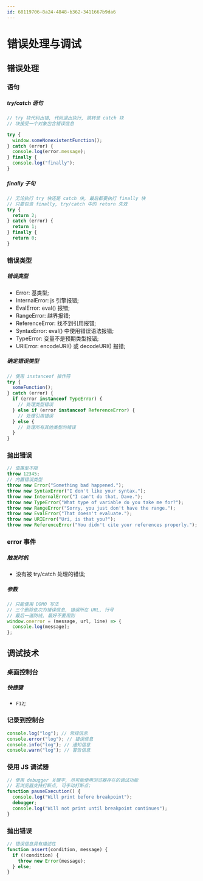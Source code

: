```yaml
---
id: 68119706-8a24-4848-b362-3411667b9da6
---
```


# 错误处理与调试

## 错误处理

### 语句

##### try/catch 语句

```typescript
// try 块代码出错, 代码退出执行, 跳转至 catch 块
// 块接受一个对象包含错误信息

try {
  window.someNonexistentFunction();
} catch (error) {
  console.log(error.message);
} finally {
  console.log("finally");
}
```

##### finally 子句

```typescript
// 无论执行 try 块还是 catch 块, 最后都要执行 finally 块
// 只要包含 finally, try/catch 中的 return 失效
try {
  return 2;
} catch (error) {
  return 1;
} finally {
  return 0;
}
```

### 错误类型

##### 错误类型

- Error: 基类型;
- InternalError: js 引擎报错;
- EvalError: eval() 报错;
- RangeError: 越界报错;
- ReferenceError: 找不到引用报错;
- SyntaxError: eval() 中使用错误语法报错;
- TypeError: 变量不是预期类型报错;
- URIError: encodeURI() 或 decodeURI() 报错;

##### 确定错误类型

```typescript
// 使用 instanceof 操作符
try {
  someFunction();
} catch (error) {
  if (error instanceof TypeError) {
    // 处理类型错误
  } else if (error instanceof ReferenceError) {
    // 处理引用错误
  } else {
    // 处理所有其他类型的错误
  }
}
```

### 抛出错误

```typescript
// 值类型不限
throw 12345;
// 内置错误类型
throw new Error("Something bad happened.");
throw new SyntaxError("I don't like your syntax.");
throw new InternalError("I can't do that, Dave.");
throw new TypeError("What type of variable do you take me for?");
throw new RangeError("Sorry, you just don't have the range.");
throw new EvalError("That doesn't evaluate.");
throw new URIError("Uri, is that you?");
throw new ReferenceError("You didn't cite your references properly.");
```

### error 事件

##### 触发时机

- 没有被 try/catch 处理的错误;

##### 参数

```typescript
// 只能使用 DOM0 写法
// 三个删除依次为错误信息, 错误所在 URL, 行号
// 最后一道防线, 最好不要用到
window.onerror = (message, url, line) => {
  console.log(message);
};
```

## 调试技术

### 桌面控制台

##### 快捷键

- `F12`;

### 记录到控制台

```typescript
console.log("log"); // 常规信息
console.error("log"); // 错误信息
console.info("log"); // 通知信息
console.warn("log"); // 警告信息
```

### 使用 JS 调试器

```typescript
// 使用 debugger 关键字, 尽可能使用浏览器存在的调试功能
// 若浏览器支持打断点, 可手动打断点;
function pauseExecution() {
  console.log("Will print before breakpoint");
  debugger;
  console.log("Will not print until breakpoint continues");
}
```

### 抛出错误

```typescript
// 错误信息具有描述性
function assert(condition, message) {
  if (!condition) {
    throw new Error(message);
  } else;
}
```
